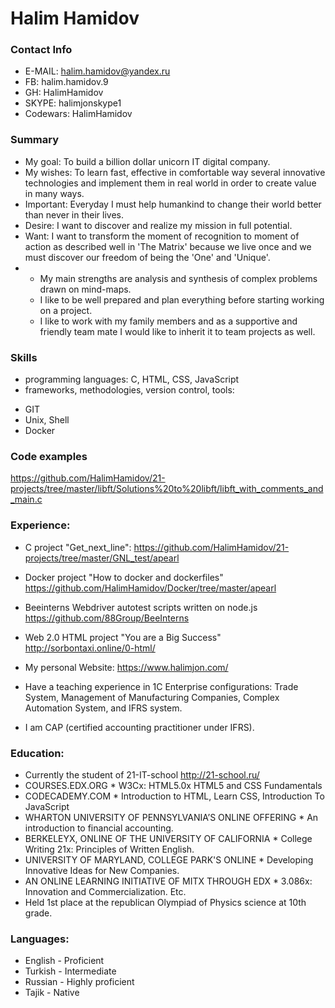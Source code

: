 # Halim Hamidov

### Contact Info 

+ E-MAIL: halim.hamidov@yandex.ru 
+ FB: halim.hamidov.9
+ GH: HalimHamidov
+ SKYPE: halimjonskype1
+ Codewars: HalimHamidov

### Summary

* My goal: To  build a billion dollar unicorn IT digital company.
* My wishes: To learn fast, effective in comfortable way several innovative technologies and implement them in real world in order to create value in many ways.
* Important: Everyday I must help humankind to change their world better than never in their lives.
* Desire: I want to discover and realize my mission in full potential.
* Want: I want to transform the moment of recognition to moment of action as described well in 'The Matrix' because we live once and we must discover our freedom of being the 'One' and 'Unique'.
* + My main strengths are analysis and synthesis of complex problems drawn on mind-maps.
  + I like to be well prepared and plan everything before starting working on a project.
  + I like to  work with my family members and as a supportive and friendly team mate I would like to inherit it to team projects as well.

### Skills 

* programming languages: C, HTML, CSS, JavaScript
* frameworks, methodologies, version control, tools: 

 - GIT   
 - Unix, Shell  
 - Docker  

### Code examples

https://github.com/HalimHamidov/21-projects/tree/master/libft/Solutions%20to%20libft/libft_with_comments_and_main.c


### Experience:

+ C project "Get_next_line":
https://github.com/HalimHamidov/21-projects/tree/master/GNL_test/apearl

+ Docker project "How to docker and dockerfiles"
https://github.com/HalimHamidov/Docker/tree/master/apearl

+ Beeinterns Webdriver autotest scripts written on node.js
https://github.com/88Group/BeeInterns

+ Web 2.0 HTML project "You are a Big Success"
http://sorbontaxi.online/0-html/

+ My personal Website:
https://www.halimjon.com/

+ Have a teaching experience in 1C Enterprise configurations: Trade System, Management of Manufacturing Companies, Complex Automation System, and IFRS system. 

+ I am CAP (certified accounting practitioner under IFRS). 


### Education:
+ Currently the student of 21-IT-school http://21-school.ru/
+ COURSES.EDX.ORG * W3Cx: HTML5.0x HTML5 and CSS Fundamentals  
+ CODECADEMY.COM * Introduction to HTML, Learn CSS, Introduction To JavaScript  
+ WHARTON UNIVERSITY OF PENNSYLVANIA’S ONLINE OFFERING * An introduction to financial accounting. 
+ BERKELEYX, ONLINE OF THE UNIVERSITY OF CALIFORNIA * College Writing 21x: Principles of Written English. 
+ UNIVERSITY OF MARYLAND, COLLEGE PARK'S ONLINE * Developing Innovative Ideas for New Companies. 
+ AN ONLINE LEARNING INITIATIVE OF MITX THROUGH EDX * 3.086x: Innovation and Commercialization. Etc. 
+ Held 1st place at the republican Olympiad of Physics science at 10th grade. 

### Languages:
* English - Proficient
* Turkish - Intermediate
* Russian - Highly proficient 
* Tajik - Native
